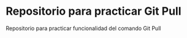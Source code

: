 # Repositorio para practicar Git Pull
Repositorio para practicar funcionalidad del comando Git Pull
